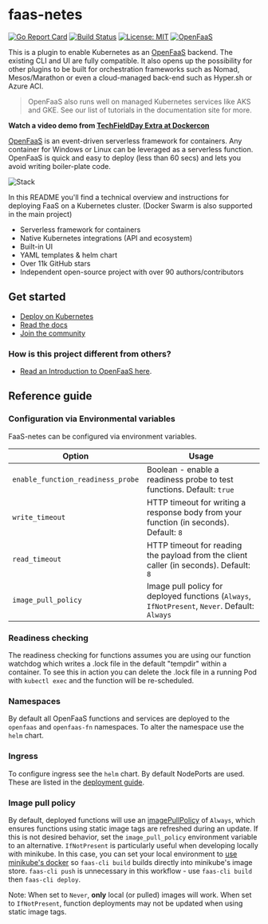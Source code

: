 faas-netes
===========

[![Go Report Card](https://goreportcard.com/badge/github.com/openfaas/faas-netes)](https://goreportcard.com/report/github.com/openfaas/faas-netes) [![Build Status](https://travis-ci.org/openfaas/faas-netes.svg?branch=master)](https://travis-ci.org/openfaas/faas-netes)
[![License: MIT](https://img.shields.io/badge/License-MIT-yellow.svg)](https://opensource.org/licenses/MIT)
[![OpenFaaS](https://img.shields.io/badge/openfaas-serverless-blue.svg)](https://www.openfaas.com)

This is a plugin to enable Kubernetes as an [OpenFaaS](https://github.com/openfaas/faas) backend. The existing CLI and UI are fully compatible. It also opens up the possibility for other plugins to be built for orchestration frameworks such as Nomad,  Mesos/Marathon or even a cloud-managed back-end such as Hyper.sh or Azure ACI.

> OpenFaaS also runs well on managed Kubernetes services like AKS and GKE. See our list of tutorials in the documentation site for more.

**Watch a video demo from [TechFieldDay Extra at Dockercon](https://www.youtube.com/watch?v=C3agSKv2s_w&list=PLlIapFDp305AiwA17mUNtgi5-u23eHm5j&index=1)**

[OpenFaaS](https://github.com/openfaas/faas) is an event-driven serverless framework for containers. Any container for Windows or Linux can be leveraged as a serverless function. OpenFaaS is quick and easy to deploy (less than 60 secs) and lets you avoid writing boiler-plate code.

![Stack](https://camo.githubusercontent.com/08bc7c0c4f882ef5eadaed797388b27b1a3ca056/68747470733a2f2f7062732e7477696d672e636f6d2f6d656469612f4446726b46344e586f41414a774e322e6a7067)

In this README you'll find a technical overview and instructions for deploying FaaS on a Kubernetes cluster. (Docker Swarm is also supported in the main project)

* Serverless framework for containers
* Native Kubernetes integrations (API and ecosystem)
* Built-in UI
* YAML templates & helm chart
* Over 11k GitHub stars
* Independent open-source project with over 90 authors/contributors

## Get started

* [Deploy on Kubernetes](https://docs.openfaas.com/deployment)
* [Read the docs](https://docs.openfaas.com)
* [Join the community](https://docs.openfaas.com/community)

### How is this project different from others?

* [Read an Introduction to OpenFaaS here](https://blog.alexellis.io/introducing-functions-as-a-service/).

## Reference guide

### Configuration via Environmental variables

FaaS-netes can be configured via environment variables.

| Option                 | Usage                                                                                          |
|------------------------|------------------------------------------------------------------------------------------------|
| `enable_function_readiness_probe` | Boolean - enable a readiness probe to test functions. Default: `true`               |
| `write_timeout`        | HTTP timeout for writing a response body from your function (in seconds). Default: `8`         |
| `read_timeout`         | HTTP timeout for reading the payload from the client caller (in seconds). Default: `8`         |
| `image_pull_policy`    | Image pull policy for deployed functions (`Always`, `IfNotPresent`, `Never`.  Default: `Always` |

### Readiness checking

The readiness checking for functions assumes you are using our function watchdog which writes a .lock file in the default "tempdir" within a container. To see this in action you can delete the .lock file in a running Pod with `kubectl exec` and the function will be re-scheduled.

### Namespaces

By default all OpenFaaS functions and services are deployed to the `openfaas` and `openfaas-fn` namespaces. To alter the namespace use the `helm` chart.

### Ingress

To configure ingress see the `helm` chart. By default NodePorts are used. These are listed in the [deployment guide](https://docs.openfaas.com/deployment).

### Image pull policy

By default, deployed functions will use an [imagePullPolicy](https://kubernetes.io/docs/concepts/containers/images/#updating-images) of `Always`, which ensures functions using static image tags are refreshed during an update.
If this is not desired behavior, set the `image_pull_policy` environment variable to an alternative.  `IfNotPresent` is particularly useful when developing locally with minikube.
In this case, you can set your local environment to [use minikube's docker](https://kubernetes.io/docs/getting-started-guides/minikube/#reusing-the-docker-daemon) so `faas-cli build` builds directly into minikube's image store.
`faas-cli push` is unnecessary in this workflow - use `faas-cli build` then `faas-cli deploy`.

Note: When set to `Never`, **only** local (or pulled) images will work.  When set to `IfNotPresent`, function deployments may not be updated when using static image tags.
